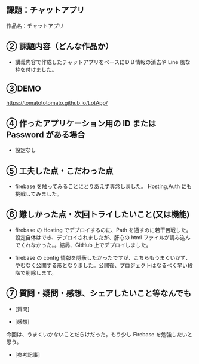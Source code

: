 ## 課題：チャットアプリ

作品名：チャットアプリ

## ② 課題内容（どんな作品か）

- 講義内容で作成したチャットアプリをベースにＤＢ情報の消去や Line 風な枠を付けました。

## ③DEMO

https://tomatototomato.github.io/LotApp/

## ④ 作ったアプリケーション用の ID または Password がある場合

- 設定なし

## ⑤ 工夫した点・こだわった点

- firebase を触ってみることにとりあえず専念しました。
  Hosting,Auth にも挑戦してみました。

## ⑥ 難しかった点・次回トライしたいこと(又は機能)

- firebase の Hosting でデプロイするのに、Path を通すのに若干苦戦した。
  設定自体はでき、デプロイされましたが、肝心の html ファイルが読み込んでくれなかった。。結局、GitHub 上でデプロイしました。

- firebase の config 情報を隠蔽したかったですが、こちらもうまくいかず、やむなく公開する形となりました。公開後、プロジェクトはなるべく早い段階で削除します。

## ⑦ 質問・疑問・感想、シェアしたいこと等なんでも

- [質問]

- [感想]

今回は、うまくいかないことだらけだった。もう少し Firebase を勉強したいと思う。

- [参考記事]
